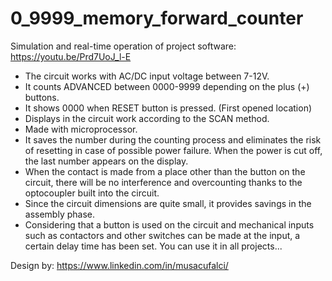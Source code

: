# 0_9999_memory_forward_counter

Simulation and real-time operation of project software: https://youtu.be/Prd7UoJ_l-E

- The circuit works with AC/DC input voltage between 7-12V.
- It counts ADVANCED between 0000-9999 depending on the plus (+) buttons.
- It shows 0000 when RESET button is pressed. (First opened location)
- Displays in the circuit work according to the SCAN method.
- Made with microprocessor.
- It saves the number during the counting process and eliminates the risk of resetting in case of possible power failure. When the power is cut off, the last number appears on the display.
- When the contact is made from a place other than the button on the circuit, there will be no interference and overcounting thanks to the optocoupler built into the circuit.
- Since the circuit dimensions are quite small, it provides savings in the assembly phase.
- Considering that a button is used on the circuit and mechanical inputs such as contactors and other switches can be made at the input, a certain delay time has been set. You can use it in all projects...

Design by: https://www.linkedin.com/in/musacufalci/


